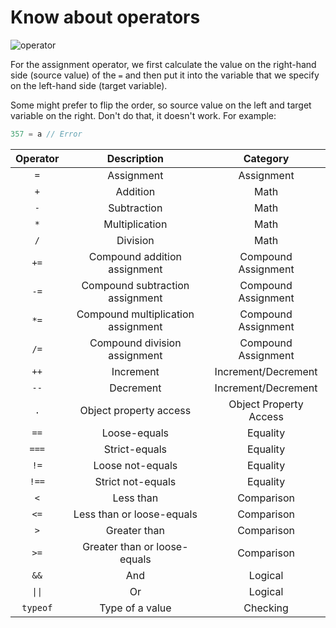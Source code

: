 # Know about operators

![operator](https://ds055uzetaobb.cloudfront.net/uploads/45ZRExYFsY-operatorsearch-2x300wwhite.gif)

For the assignment operator, we first calculate the value on the right-hand side (source value) of the `=` and then put it into the variable that we specify on the left-hand side (target variable).

Some might prefer to flip the order, so source value on the left and target variable on the right. Don't do that, it doesn't work. For example:

```js
357 = a // Error
```

|Operator|Description|Category|
|:-:|:-:|:-:|
|`=`|Assignment|Assignment|
|`+`|Addition|Math|
|`-`|Subtraction|Math|
|`*`|Multiplication|Math|
|`/`|Division|Math|
|`+=`|Compound addition assignment|Compound Assignment|
|`-=`|Compound subtraction assignment|Compound Assignment|
|`*=`|Compound multiplication assignment|Compound Assignment|
|`/=`|Compound division assignment|Compound Assignment|
|`++`|Increment|Increment/Decrement|
|`--`|Decrement|Increment/Decrement|
|`.`|Object property access|Object Property Access|
|`==`|Loose-equals|Equality|
|`===`|Strict-equals|Equality|
|`!=`|Loose not-equals|Equality|
|`!==`|Strict not-equals|Equality|
|`<`|Less than|Comparison|
|`<=`|Less than or loose-equals|Comparison|
|`>`|Greater than|Comparison|
|`>=`|Greater than or loose-equals|Comparison|
|`&&`|And|Logical|
|`\|\|`|Or|Logical|
|`typeof`|Type of a value|Checking|
